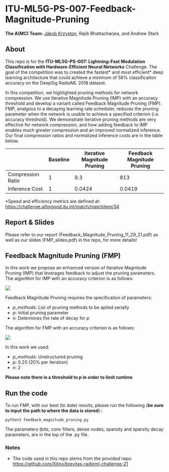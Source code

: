 # ITU-ML5G-PS-007-Feedback-Magnitude-Pruning
**The A(MC) Team:** [Jakob Krzyston](https://github.com/JakobKrzyston/), Rajib Bhattacharjea, and Andrew Stark

## About
This repo is for the **ITU-ML5G-PS-007: Lightning-Fast Modulation Classification with Hardware-Efficient Neural Networks** Challenge.
The goal of the competition was to created the fastest* and most efficient* deep learning architecture that could achieve a minimum of 56% classificaiton accuracy on the  DeepSig RadioML 2018 dataset.

In this competition, we highlighted pruning methods for network compression. We use Iterative Magnitude Pruning (IMP) with an accuracy threshold and develop a variant called Feedback Magnitude Pruning (FMP). FMP, analgous to a decaying learning rate scheduler, reduces the pruning parameter when the network is unable to achieve a specified criterion (i.e. accuracy threshold). We demonstrate iterative pruning methods are very effective for network compression, and how adding feedback to IMP enables much greater compression and an improved normalized inference. Our final compression ratios and normalized inference costs are in the table below.

|| Baseline | Iterative Magnitude Pruning  | Feedback Magnitude Pruning |
|-|-------------| ------------- | ------------- | 
|Compression Ratio| 1  | 9.3  | 813  | 
|Inference Cost| 1  | 0.0424  | 0.0419 |


*Speed and efficiency metrics are defined at: https://challenge.aiforgood.itu.int/match/matchitem/34

## Report & Slides ##
Please refer to our report (Feedback_Magnitude_Pruning_11_29_21.pdf) as well as our slides (FMP_slides.pdf) in the repo, for more details!

## Feedback Magnitude Pruning (FMP) ##
In this work we propose an enhanced version of Iterative Magnitude Pruning (IMP) that leverages feedback to adjust the pruning parameters. The algorithm for IMP with an accuracy criterion is as follows:

![](https://github.com/ITU-AI-ML-in-5G-Challenge/ITU-ML5G-PS-007-The-AMC-Team/blob/main/IMP_algorithm.JPG)

Feedback Magnitude Pruning requires the specificaiton of parameters:
- *p_methods*: List of pruning methods to be aplied serially 
- *p*: Initial pruning parameter
- *n*: Determines the rate of decay for *p*

The algorithm for FMP with an accuracy criterion is as follows:

![](https://github.com/ITU-AI-ML-in-5G-Challenge/ITU-ML5G-PS-007-The-AMC-Team/blob/main/FMP_algorithm.JPG)

In this work we used:
- *p_methods*: Unstructured pruning 
- *p*: 0.20 (20% per iteration)
- *n*: 2

**Please note there is a threshold to *p* in order to limit runtime**

## Run the code ##
To run FMP, with our best (to date) results, please run the following (**be sure to input the path to where the data is stored**)::
```
python3 feedback_magnitude_pruning.py
```
The parameters (bits, conv filters, dense nodes, sparsity and sparsity decay parameters, are in the top of the .py file.

### Notes
- The code used in this repo stems from the provided repo: https://github.com/Xilinx/brevitas-radioml-challenge-21
